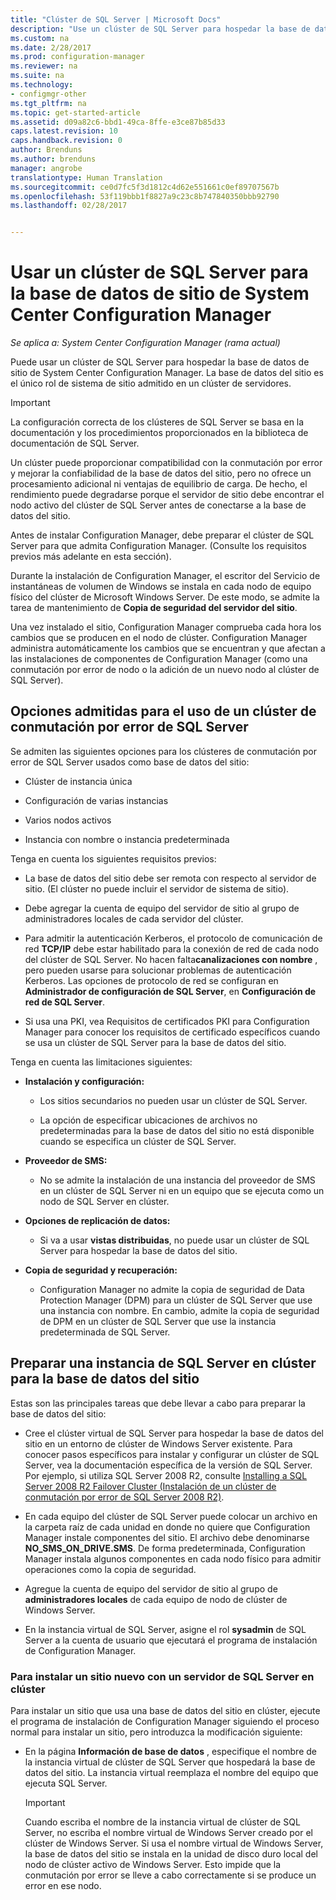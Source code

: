 ```yaml
---
title: "Clúster de SQL Server | Microsoft Docs"
description: "Use un clúster de SQL Server para hospedar la base de datos de sitio de System Center Configuration Manager. Incluye información sobre las opciones admitidas."
ms.custom: na
ms.date: 2/28/2017
ms.prod: configuration-manager
ms.reviewer: na
ms.suite: na
ms.technology:
- configmgr-other
ms.tgt_pltfrm: na
ms.topic: get-started-article
ms.assetid: d09a82c6-bbd1-49ca-8ffe-e3ce87b85d33
caps.latest.revision: 10
caps.handback.revision: 0
author: Brenduns
ms.author: brenduns
manager: angrobe
translationtype: Human Translation
ms.sourcegitcommit: ce0d7fc5f3d1812c4d62e551661c0ef89707567b
ms.openlocfilehash: 53f119bbb1f8827a9c23c8b747840350bbb92790
ms.lasthandoff: 02/28/2017


---
```

# <a name="use-a-sql-server-cluster-for-the-system-center-configuration-manager-site-database"></a>Usar un clúster de SQL Server para la base de datos de sitio de System Center Configuration Manager

*Se aplica a: System Center Configuration Manager (rama actual)*


 Puede usar un clúster de SQL Server para hospedar la base de datos de sitio de System Center Configuration Manager. La base de datos del sitio es el único rol de sistema de sitio admitido en un clúster de servidores.  

> [!IMPORTANT]  
>  La configuración correcta de los clústeres de SQL Server se basa en la documentación y los procedimientos proporcionados en la biblioteca de documentación de SQL Server.  

 Un clúster puede proporcionar compatibilidad con la conmutación por error y mejorar la confiabilidad de la base de datos del sitio, pero no ofrece un procesamiento adicional ni ventajas de equilibrio de carga. De hecho, el rendimiento puede degradarse porque el servidor de sitio debe encontrar el nodo activo del clúster de SQL Server antes de conectarse a la base de datos del sitio.  

 Antes de instalar Configuration Manager, debe preparar el clúster de SQL Server para que admita Configuration Manager. (Consulte los requisitos previos más adelante en esta sección).  

 Durante la instalación de Configuration Manager, el escritor del Servicio de instantáneas de volumen de Windows se instala en cada nodo de equipo físico del clúster de Microsoft Windows Server. De este modo, se admite la tarea de mantenimiento de **Copia de seguridad del servidor del sitio**.  

 Una vez instalado el sitio, Configuration Manager comprueba cada hora los cambios que se producen en el nodo de clúster. Configuration Manager administra automáticamente los cambios que se encuentran y que afectan a las instalaciones de componentes de Configuration Manager (como una conmutación por error de nodo o la adición de un nuevo nodo al clúster de SQL Server).  

## <a name="supported-options-for-using-a-sql-server-failover-cluster"></a>Opciones admitidas para el uso de un clúster de conmutación por error de SQL Server

Se admiten las siguientes opciones para los clústeres de conmutación por error de SQL Server usados como base de datos del sitio:

-   Clúster de instancia única  

-   Configuración de varias instancias  

-   Varios nodos activos  

-   Instancia con nombre o instancia predeterminada  

Tenga en cuenta los siguientes requisitos previos:  

-   La base de datos del sitio debe ser remota con respecto al servidor de sitio. (El clúster no puede incluir el servidor de sistema de sitio).  

-   Debe agregar la cuenta de equipo del servidor de sitio al grupo de administradores locales de cada servidor del clúster.  

-   Para admitir la autenticación Kerberos, el protocolo de comunicación de red **TCP/IP** debe estar habilitado para la conexión de red de cada nodo del clúster de SQL Server. No hacen falta**canalizaciones con nombre** , pero pueden usarse para solucionar problemas de autenticación Kerberos. Las opciones de protocolo de red se configuran en **Administrador de configuración de SQL Server**, en **Configuración de red de SQL Server**.  

-   Si usa una PKI, vea Requisitos de certificados PKI para Configuration Manager para conocer los requisitos de certificado específicos cuando se usa un clúster de SQL Server para la base de datos del sitio.  

Tenga en cuenta las limitaciones siguientes:  

-   **Instalación y configuración:**  

    -   Los sitios secundarios no pueden usar un clúster de SQL Server.  

    -   La opción de especificar ubicaciones de archivos no predeterminadas para la base de datos del sitio no está disponible cuando se especifica un clúster de SQL Server.  

-   **Proveedor de SMS:**  

    -   No se admite la instalación de una instancia del proveedor de SMS en un clúster de SQL Server ni en un equipo que se ejecuta como un nodo de SQL Server en clúster.  

-   **Opciones de replicación de datos:**  

    -   Si va a usar **vistas distribuidas**, no puede usar un clúster de SQL Server para hospedar la base de datos del sitio.  

-   **Copia de seguridad y recuperación:**  

    -   Configuration Manager no admite la copia de seguridad de Data Protection Manager (DPM) para un clúster de SQL Server que use una instancia con nombre. En cambio, admite la copia de seguridad de DPM en un clúster de SQL Server que use la instancia predeterminada de SQL Server.  

## <a name="prepare-a-clustered-sql-server-instance-for-the-site-database"></a>Preparar una instancia de SQL Server en clúster para la base de datos del sitio  

Estas son las principales tareas que debe llevar a cabo para preparar la base de datos del sitio:

-   Cree el clúster virtual de SQL Server para hospedar la base de datos del sitio en un entorno de clúster de Windows Server existente. Para conocer pasos específicos para instalar y configurar un clúster de SQL Server, vea la documentación específica de la versión de SQL Server. Por ejemplo, si utiliza SQL Server 2008 R2, consulte [Installing a SQL Server 2008 R2 Failover Cluster (Instalación de un clúster de conmutación por error de SQL Server 2008 R2)](http://go.microsoft.com/fwlink/p/?LinkId=240231).  

-   En cada equipo del clúster de SQL Server puede colocar un archivo en la carpeta raíz de cada unidad en donde no quiere que Configuration Manager instale componentes del sitio. El archivo debe denominarse **NO_SMS_ON_DRIVE.SMS**. De forma predeterminada, Configuration Manager instala algunos componentes en cada nodo físico para admitir operaciones como la copia de seguridad.  

-   Agregue la cuenta de equipo del servidor de sitio al grupo de **administradores locales** de cada equipo de nodo de clúster de Windows Server.  

-   En la instancia virtual de SQL Server, asigne el rol **sysadmin** de SQL Server a la cuenta de usuario que ejecutará el programa de instalación de Configuration Manager.  

### <a name="to-install-a-new-site-using-a-clustered-sql-server"></a>Para instalar un sitio nuevo con un servidor de SQL Server en clúster  
 Para instalar un sitio que usa una base de datos del sitio en clúster, ejecute el programa de instalación de Configuration Manager siguiendo el proceso normal para instalar un sitio, pero introduzca la modificación siguiente:  

-   En la página **Información de base de datos** , especifique el nombre de la instancia virtual de clúster de SQL Server que hospedará la base de datos del sitio. La instancia virtual reemplaza el nombre del equipo que ejecuta SQL Server.  

    > [!IMPORTANT]  
    >  Cuando escriba el nombre de la instancia virtual de clúster de SQL Server, no escriba el nombre virtual de Windows Server creado por el clúster de Windows Server. Si usa el nombre virtual de Windows Server, la base de datos del sitio se instala en la unidad de disco duro local del nodo de clúster activo de Windows Server. Esto impide que la conmutación por error se lleve a cabo correctamente si se produce un error en ese nodo.  

